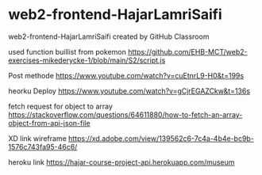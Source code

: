 # web2-frontend-HajarLamriSaifi
web2-frontend-HajarLamriSaifi created by GitHub Classroom

used function buillist from pokemon 
https://github.com/EHB-MCT/web2-exercises-mikederycke-1/blob/main/S2/script.js


Post methode 
https://www.youtube.com/watch?v=cuEtnrL9-H0&t=199s

heorku Deploy
https://www.youtube.com/watch?v=gCjrEGAZCkw&t=136s

fetch request for object to array 
https://stackoverflow.com/questions/64611880/how-to-fetch-an-array-object-from-api-json-file

XD link wireframe
https://xd.adobe.com/view/139562c6-7c4a-4b4e-bc9b-1576c743fa95-46c6/



heroku link 
https://hajar-course-project-api.herokuapp.com/museum